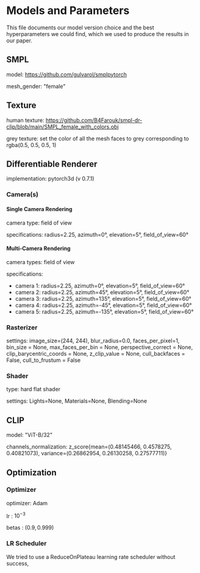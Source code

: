 # Models and Parameters

This file documents our model version choice and the best hyperparameters we could find, which we used to produce the results in our paper.

## SMPL

model: https://github.com/gulvarol/smplpytorch

mesh_gender: "female"

## Texture

human texture: https://github.com/B4Farouk/smpl-dr-clip/blob/main/SMPL_female_with_colors.obj

grey texture: set the color of all the mesh faces to grey corresponding to rgba(0.5, 0.5, 0.5, 1)

## Differentiable Renderer

implementation: pytorch3d (v 0.7.1)

### Camera(s)

#### Single Camera Rendering

camera type: field of view

specifications: radius=2.25, azimuth=0°, elevation=5°, field_of_view=60°

#### Multi-Camera Rendering

camera types: field of view

specifications:
- camera 1: radius=2.25, azimuth=0°, elevation=5°, field_of_view=60°
- camera 2: radius=2.25, azimuth=45°, elevation=5°, field_of_view=60°
- camera 3: radius=2.25, azimuth=135°, elevation=5°, field_of_view=60°
- camera 4: radius=2.25, azimuth=-45°, elevation=5°, field_of_view=60°
- camera 5: radius=2.25, azimuth=-135°, elevation=5°, field_of_view=60°

### Rasterizer

settings: image_size=(244, 244), blur_radius=0.0, faces_per_pixel=1, bin_size = None,
max_faces_per_bin = None, perspective_correct = None, clip_barycentric_coords = None, z_clip_value = None,
cull_backfaces = False, cull_to_frustum = False

### Shader

type: hard flat shader

settings: Lights=None, Materials=None, Blending=None

## CLIP

model: "ViT-B/32"

channels_normalization: z_score{mean=(0.48145466, 0.4578275, 0.40821073), variance=(0.26862954, 0.26130258, 0.27577711)}

## Optimization

### Optimizer
optimizer: Adam

lr       : $10^{-3}$

betas    : $(0.9, 0.999)$

### LR Scheduler
We tried to use a ReduceOnPlateau learning rate scheduler without success, 
